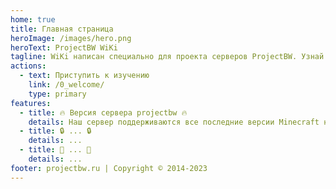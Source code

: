 ```yaml
---
home: true
title: Главная страница
heroImage: /images/hero.png
heroText: ProjectBW WiKi
tagline: WiKi написан специально для проекта серверов ProjectBW. Узнай больше !
actions:
  - text: Приступить к изучению
    link: /0_welcome/
    type: primary
features:
  - title: 🔥 Версия сервера projectbw 🔥
    details: Наш сервер поддерживаются все последние версии Minecraft начиная от 1.19.+
  - title: 🔒 ... 🔒
    details: ...
  - title: 🔧 ... 🔧
    details: ...
footer: projectbw.ru | Copyright © 2014-2023
---
```

